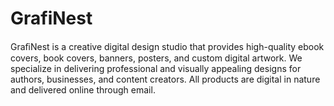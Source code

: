 # GrafiNest
GraﬁNest is a creative digital design studio that provides high-quality ebook covers, book covers, banners, posters, and custom digital artwork. We specialize in delivering professional and visually appealing designs for authors, businesses, and content creators. All products are digital in nature and delivered online through email.
